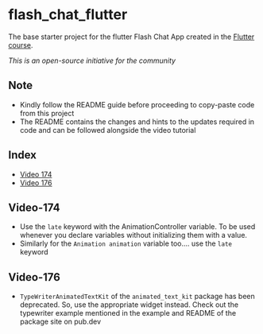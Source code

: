 # flash_chat_flutter


The base starter project for the flutter Flash Chat App created in the [Flutter course](https://www.udemy.com/course/flutter-bootcamp-with-dart/).

*This is an open-source initiative for the community*

## Note

- Kindly follow the README guide before proceeding to copy-paste code from this project
- The README contains the changes and hints to the updates required in code and can be followed alongside the video tutorial

## Index
- [Video 174](#Video-174)
- [Video 176](#Video-176)


## Video-174
- Use the ```late``` keyword with the AnimationController variable. To be used whenever you declare variables without initializing them with a value.
- Similarly for the ```Animation animation``` variable too.... use the ```late``` keyword

## Video-176
- ```TypeWriterAnimatedTextKit``` of the ```animated_text_kit``` package has been deprecated. So, use the appropriate widget instead. Check out the typewriter example mentioned in the example and README of the package site on pub.dev
